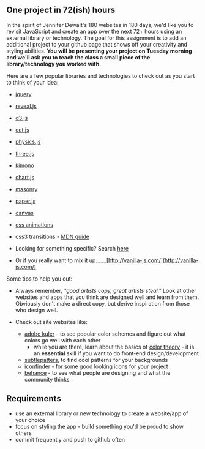 ## One project in 72(ish) hours

In the spirit of Jennifer Dewalt's 180 websites in 180 days, we'd like you to revisit JavaScript and create an app over the next 72+ hours using an external library or technology. The goal for this assignment is to add an additional project to your github page that shows off your creativity and styling abilities. __You will be presenting your project on Tuesday morning and we'll ask you to teach the class a small piece of the library/technology you worked with.__ 

Here are a few popular libraries and technologies to check out as you start to think of your idea:

- [jquery](http://jquery.com/) 
- [reveal.js](http://lab.hakim.se/reveal-js/#/)
- [d3.js](http://d3js.org/) 
- [cut.js](http://cutjs.org/)
- [physics.js](http://wellcaffeinated.net/PhysicsJS/)
- [three.js](http://threejs.org/)
- [kimono](https://www.kimonolabs.com/)
- [chart.js](http://www.chartjs.org/)
- [masonry](http://masonry.desandro.com/)
- [paper.js](http://paperjs.org/)
- [canvas](https://developer.mozilla.org/en-US/docs/Web/Guide/HTML/Canvas_tutorial)
- [css animations](http://www.justinaguilar.com/animations/#)
- css3 transitions - [MDN guide](https://developer.mozilla.org/en-US/docs/Web/Guide/CSS/Using_CSS_transitions)

- Looking for something specific? Search [here](http://www.jsdb.io/?sort=rating) 

- Or if you really want to mix it up.......[http://vanilla-js.com/](http://vanilla-js.com/)


Some tips to help you out:

- Always remember, _"good artists copy, great artists steal."_ Look at other websites and apps that you think are designed well and learn from them. Obviously don't make a direct copy, but derive inspiration from those who design well.

- Check out site websites like:
	- [adobe kuler](https://kuler.adobe.com/) - to see popular color schemes and figure out what colors go well with each other
		- while you are there, learn about the basics of [color theory](http://webdesign.tutsplus.com/articles/an-introduction-to-color-theory-for-web-designers--webdesign-1437) - it is an __essential__ skill if you want to do front-end design/development  
	- [subtlepatters](http://subtlepatterns.com/), to find cool patterns for your backgrounds  
	- [iconfinder](https://www.iconfinder.com/) - for some good looking icons for your project
	- [behance](https://www.behance.net/search?field=102) - to see what people are designing and what the community thinks


## Requirements

- use an external library or new technology to create a website/app of your choice
- focus on styling the app - build something you'd be proud to show others
- commit frequently and push to github often

